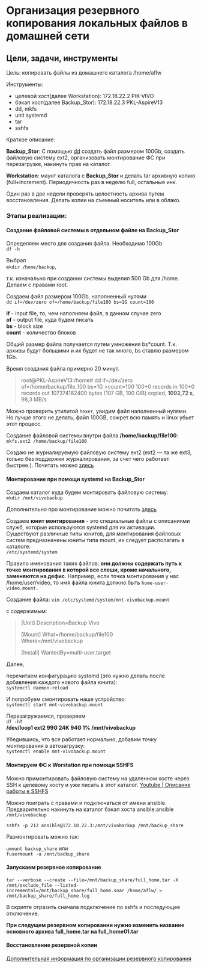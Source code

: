 # Организация резервного копирования локальных файлов в домашней сети

## Цели, задачи, инструменты

Цель: копировать файлы из домашнего каталога /home/aflw

Инструменты:
 - целевой хост(далее Workstation): 172.18.22.2 PIK-VIVO
 - бэкап хост(далее Backup_Stor): 172.18.22.3 PKL-AspireV13
 - dd, mkfs
 - unit systemd
 - tar
 - sshfs

Краткое описание: 

__Backup_Stor__: С помощью [dd](https://habr.com/ru/articles/117050/) создать файл размером 100Gb, создать файловую систему ext2, организовать монтирование ФС при перезагрузке, накинуть прав на каталог. 

__Workstation__: маунт каталога с __Backup_Stor__ и делать tar архивную копию (full+increment). Периодичность раз в неделю full, остальные инк.

Один раз в две недели проверять целостность архива путем восстановления. Делать копии на съемный носитель или в облако.

### Этапы реализации:

#### Создание файловой системы в отдельном файле на Backup_Stor

Определяем место для создания файла. Необходимо 100Gb\
`df -h`

Выбрал\
`mkdir /home/backup`,
 
 т.к. изначально при создании системы выделил 500 Gb для /home. Делаем с правами root. 

Создаем файл размером 100Gb, наполненный нулями\
`dd if=/dev/zero of=/home/backup/file100 bs=1G count=100`

__if__ - input file, то, чем наполняем файл, в данном случае zero\
__of__ - output file, куда будем писать\
__bs__ - block size\
__count__ - количество блоков

Общий размер файла получается путем умножения bs*count. Т.к. архивы будут большими и их будет не так много, bs ставлю размером 1Gb.

Время создания файла примерно 20 минут.

>root@PKL-AspireV13:/home# dd if=/dev/zero of=/home/backup/file_100 bs=1G >count=100
>100+0 records in
>100+0 records out
>107374182400 bytes (107 GB, 100 GiB) copied, __1092,72 s__, 98,3 MB/s

Можно проверить утилитой `hexer`, увидим файл наполненный нулями. Но лучше этого не делать, файл 100GB, сожрет всю память и linux убьет этот процесс.

Создание файловой системы внутри файла __/home/backup/file100__:\
`mkfs.ext2 /home/backup/file100`

Создаю не журналируемую файловую систему ext2 (ext2 — та же ext3, только без поддержки журналирования, за счет чего работает быстрее.). Почитать можно [здесь](https://habr.com/ru/articles/54043/)

#### Монтирование при помощи systemd на Backup_Stor

Создаем каталог куда будем монтировать файловую систему.\
`mkdir /mnt/vivobackup`

Дополнительно про монтирование можно почитать [здесь](https://interface31.ru/tech_it/2022/09/montirovanie-faylovyh-sistem-pri-pomoshhi-systemd.html)

Создаем __юнит монтирования__ - это специальные файлы с описаниями служб, которые используются systemd для их активации. \
Существуют различные типы юнитов, для монтирования файловых систем предназначены юниты типа mount, их следует располагать в каталоге:\
`/etc/systemd/system`

Правило именования таких файлов: __они должны содержать путь к точке монтирования в которой все слеши, кроме начального, заменяются на дефис__. Например, если точка монтирования у нас /home/user/video, то имя файла юнита должно быть `home-user-video.mount.`

Создание файла:
`vim /etc/systemd/system/mnt-vivobackup.mount`

c содержимым:

>[Unit]
>Description=Backup Vivo
>
>[Mount]
>What=/home/backup/file100\
>Where=/mnt/vivobackup
>
>[Install]
>WantedBy=multi-user.target

Далее,

перечитаем конфигурацию systemd (это нужно делать после добавления каждого нового файла юнита):\
`systemctl daemon-reload`

И попробуем смонтировать наше устройство:\
`systemctl start mnt-vivobackup.mount`

Перезагружаемся, проверяем\
`df -hT`\
__/dev/loop1     ext2    99G   24K   94G   1% /mnt/vivobackup__

Убедившись, что все работает нормально, добавим точку монтирования в автозагрузку:\
`systemctl enable mnt-vivobackup.mount`
<br>

#### Монтируем ФС к Worstation при помощи SSHFS

Можно примонтировать файловую систему на удаленном хосте через SSH к целевому хосту и уже писать в этот каталог. [Youtube | Описание работы в SSHFS](https://youtu.be/-0jyrvMl0Ic)

Можно поиграть с правами и подключаться от имени ansible. Предварительно накинуть на каталог бэкап хоста ansible:ansible `/mnt/vivobackup`

`sshfs -p 212 ansible@172.18.22.3:/mnt/vivobackup /mnt/backup_share`

Размонтировать можно так:

`umount backup_share` 
или\
`fusermount -u /mnt/backup_share`

#### Запускаем резервное копирование

`tar --verbose --create --file=/mnt/backup_share/full_home.tar -X /mnt/exclude_file --listed-incremental=/mnt/backup_share/full_home.snar /home/aflw/ > /mnt/backup_share/full_home.log`

В скрипте отразить сначала подключение по sshfs и последующее отключение.

__При следущем резервном копировании нужно изменить название основного архива full_home.tar на full_home01.tar__

#### Восстановление резервной копии


[Дополнительная информация по организации резервного копирования](tar_backup.pdf)


